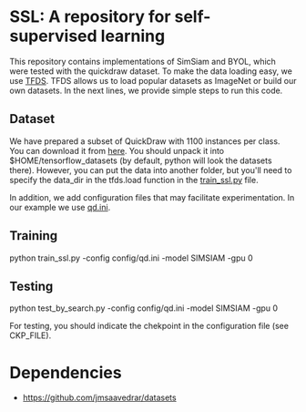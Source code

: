# SSL:  A repository for self-supervised learning

This repository contains implementations of SimSiam and BYOL, which were tested with the quickdraw dataset. 
To make the data loading easy, we use [TFDS](https://www.tensorflow.org/datasets/add_dataset). TFDS allows us to load popular datasets as ImageNet or build our own datasets. In the next lines, we provide simple steps to run this code. 


## Dataset
We have prepared a subset of QuickDraw with 1100 instances per class. You can download it from [here](https://www.dropbox.com/s/eq3vzu65elii62i/tfds_qd.tar).
You should unpack it into  $HOME/tensorflow_datasets (by default, python will look the datasets there). However, you can put the data into another folder, but you'll need to specify the data_dir in the tfds.load function in the [train_ssl.py](train_ssl.py) file.

In addition, we add configuration files that may facilitate experimentation. In our example we use [qd.ini](config/qd.ini).

## Training
python train_ssl.py -config config/qd.ini -model SIMSIAM -gpu 0
  
## Testing
python test_by_search.py -config config/qd.ini -model SIMSIAM -gpu 0

For testing, you should indicate the chekpoint in the configuration file (see CKP_FILE). 


# Dependencies
* https://github.com/jmsaavedrar/datasets
